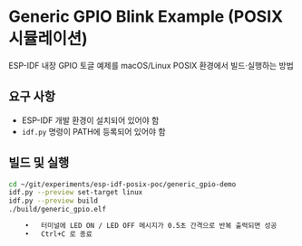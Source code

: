 # Generic GPIO Blink Example (POSIX 시뮬레이션)

ESP-IDF 내장 GPIO 토글 예제를 macOS/Linux POSIX 환경에서 빌드·실행하는 방법

## 요구 사항
- ESP-IDF 개발 환경이 설치되어 있어야 함
- `idf.py` 명령이 PATH에 등록되어 있어야 함

## 빌드 및 실행

```bash
cd ~/git/experiments/esp-idf-posix-poc/generic_gpio-demo
idf.py --preview set-target linux
idf.py --preview build
./build/generic_gpio.elf

	•	터미널에 LED ON / LED OFF 메시지가 0.5초 간격으로 반복 출력되면 성공
	•	Ctrl+C 로 종료
